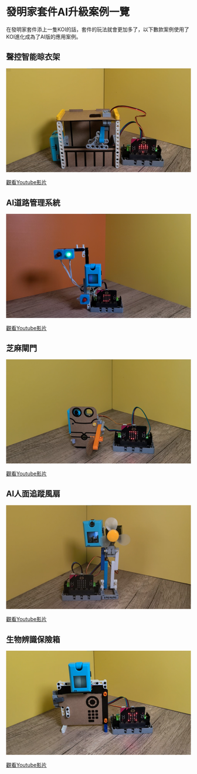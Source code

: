 # 發明家套件AI升級案例一覽

在發明家套件添上一隻KOI的話，套件的玩法就會更加多了，以下數款案例使用了KOI進化成為了AI版的應用案例。

## 聲控智能晾衣架

![](../images/extra_hanger.png)

[觀看Youtube影片](https://youtu.be/aO9EQKJsBQI?t=12)

## AI道路管理系統

![](../images/extra_trafficlight.png)

[觀看Youtube影片](https://youtu.be/aO9EQKJsBQI?t=28)

## 芝麻閘門

![](../images/extra_gate.png)

[觀看Youtube影片](https://youtu.be/aO9EQKJsBQI?t=75)

## AI人面追蹤風扇

![](../images/extra_fan.png)

[觀看Youtube影片](https://youtu.be/aO9EQKJsBQI?t=91)

## 生物辨識保險箱

![](../images/extra_safe.png)

[觀看Youtube影片](https://youtu.be/aO9EQKJsBQI?t=125)